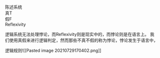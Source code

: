 陈述系统  
真T  
假F  
Reflexivity

逻辑系统无法处理悖论，而Reflexivity则是现实中的，而悖论则是在语言上。
我们使用真假来进行逻辑判定，然而那些不真不假的称为悖论，悖论发生于语言中，

逻辑规则![[Pasted image 20210729170402.png]]